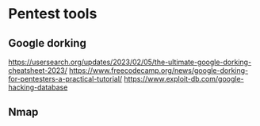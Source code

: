 # Pentest tools

## Google dorking

https://usersearch.org/updates/2023/02/05/the-ultimate-google-dorking-cheatsheet-2023/
https://www.freecodecamp.org/news/google-dorking-for-pentesters-a-practical-tutorial/
https://www.exploit-db.com/google-hacking-database

## Nmap


